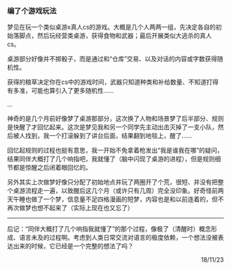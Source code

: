 ### 编了个游戏玩法

梦见在玩一个类似桌游x真人cs的游戏。大概是几个人两两一组，先决定各自的初始落脚点，然后玩经营类桌游，获得食物和武器；最后开展类似大逃杀的真人cs。

桌游部分好像并不掷骰子，而是通过和“仓库”交易、以及对话的内容或字数获得随机性。

获得的粮草决定你在cs中的游戏时间，武器只知道种类和补给数量、不知道打得有多准，可能也算引入了更多随机性……

...

神奇的是几个月前好像梦了桌游那部分，这次换了人物和场景梦了后半部分、规则是快醒了才回忆起来。这次是梦见我和另一个同学先主动出击灭掉了一支小队，然后被人找到，我一个打滚躲到了讲台后面，结果翻到地毯上，醒了……

回忆起规则的过程也挺有意思，我一开始不免拿着枪发出“我是谁我在哪”的疑问，结果同伴大概打了几个响指吧，我就懂了（脑中闪现了桌游的进程），但是规则细节都是惊醒之后闭着眼回忆的。

另外其实上次做梦好像只分配了初始地点并玩了两圈开了个荒，很短、并没有把整个桌游流程走一遍，以致醒后这几个月（或许只有几周）完全没印象。好奇怪前两天午睡也做了一个梦，信息量不足四格漫画的短梦，内容也是和以前连着的，但不再次做梦也想不起来了（实际上现在也又忘了） 

---------------

后记：“同伴大概打了几个响指我就懂了”的那个过程，像极了（清醒时）概念形成、语言未及的过程啊。考虑到人类日常交流对语言的极度依赖，一个想法没被表达出来的时候，它已经是一个完整的想法了吗？

<p align="right">18/11/23</p>